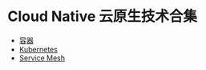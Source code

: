 # Cloud Native 云原生技术合集

- [容器](./container)
- [Kubernetes](./kubernetes)
- [Service Mesh](./service-mesh)